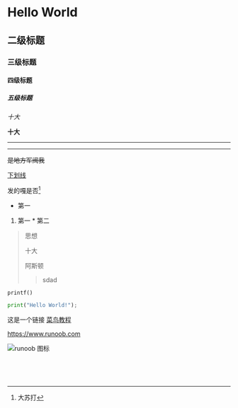 # Hello World



## 二级标题

### 三级标题

#### 四级标题

##### 五级标题

*十大*

**十大**

***

---

~~是地方军阀我~~

<u>下划线</u>

发的嘎是否[^sad]

[^sad]:大苏打

* 第一



1. 第一
       * 第二



> 思想
>
> 十大
>
> 阿斯顿
>
> > sdad



`printf()`



````python
print("Hello World!");
````



这是一个链接 [菜鸟教程](https;//www/runoob.com)

<https://www.runoob.com>



![runoob 图标](http://static.runoob.com/images/runoob-logo.png)



​	



​	











